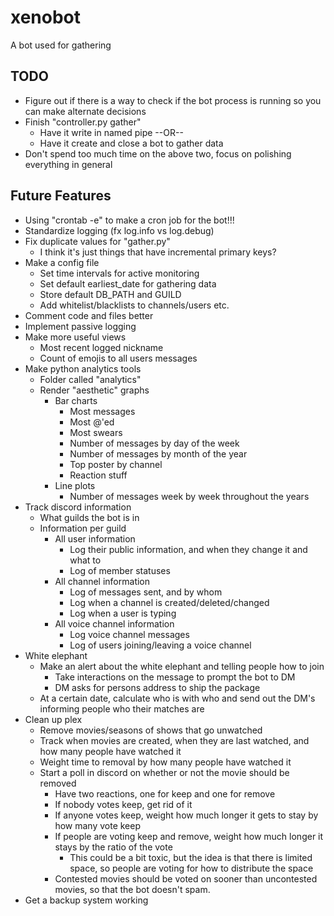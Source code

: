 # xenobot

A bot used for gathering 

## TODO
- Figure out if there is a way to check if the bot process is running so you
  can make alternate decisions
- Finish "controller.py gather"
  - Have it write in named pipe --OR--
  - Have it create and close a bot to gather data
- Don't spend too much time on the above two, focus on polishing everything in
  general

## Future Features
- Using "crontab -e" to make a cron job for the bot!!!
- Standardize logging (fx log.info vs log.debug) 
- Fix duplicate values for "gather.py"
  - I think it's just things that have incremental primary keys?
- Make a config file
  - Set time intervals for active monitoring
  - Set default earliest\_date for gathering data
  - Store default DB\_PATH and GUILD
  - Add whitelist/blacklists to channels/users etc.
- Comment code and files better
- Implement passive logging
- Make more useful views
  - Most recent logged nickname
  - Count of emojis to all users messages
- Make python analytics tools
  - Folder called "analytics"
  - Render "aesthetic" graphs
    - Bar charts
      - Most messages
      - Most @'ed
      - Most swears
      - Number of messages by day of the week
      - Number of messages by month of the year
      - Top poster by channel
      - Reaction stuff
    - Line plots
      - Number of messages week by week throughout the years
- Track discord information
  - What guilds the bot is in
  - Information per guild
    - All user information
      - Log their public information, and when they change it and what to
      - Log of member statuses
    - All channel information
      - Log of messages sent, and by whom
      - Log when a channel is created/deleted/changed
      - Log when a user is typing
    - All voice channel information
      - Log voice channel messages
      - Log of users joining/leaving a voice channel
- White elephant
  - Make an alert about the white elephant and telling people how to join
    - Take interactions on the message to prompt the bot to DM
    - DM asks for persons address to ship the package
  - At a certain date, calculate who is with who and send out the DM's informing people who their matches are
- Clean up plex
  - Remove movies/seasons of shows that go unwatched
  - Track when movies are created, when they are last watched, and how many people have watched it
  - Weight time to removal by how many people have watched it
  - Start a poll in discord on whether or not the movie should be removed
    - Have two reactions, one for keep and one for remove
    - If nobody votes keep, get rid of it
    - If anyone votes keep, weight how much longer it gets to stay by how many vote keep
    - If people are voting keep and remove, weight how much longer it stays by the ratio of the vote
      - This could be a bit toxic, but the idea is that there is limited space, so people are voting for how to distribute the space
    - Contested movies should be voted on sooner than uncontested movies, so that the bot doesn't spam.
- Get a backup system working
